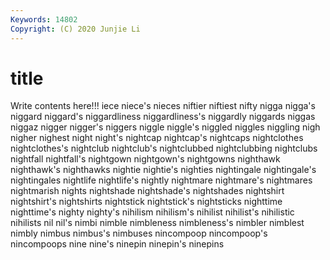 ```yaml
---
Keywords: 14802
Copyright: (C) 2020 Junjie Li
---
```


# title

Write contents here!!!
iece 
niece's 
nieces 
niftier 
niftiest
nifty 
nigga 
nigga's 
niggard 
niggard's 
niggardliness 
niggardliness's 
niggardly 
niggards 
niggas
niggaz 
nigger 
nigger's 
niggers 
niggle 
niggle's 
niggled 
niggles 
niggling 
nigh
nigher 
nighest 
night 
night's 
nightcap 
nightcap's 
nightcaps 
nightclothes 
nightclothes's 
nightclub
nightclub's 
nightclubbed 
nightclubbing 
nightclubs 
nightfall 
nightfall's 
nightgown 
nightgown's 
nightgowns 
nighthawk
nighthawk's 
nighthawks 
nightie 
nightie's 
nighties 
nightingale 
nightingale's 
nightingales 
nightlife 
nightlife's
nightly 
nightmare 
nightmare's 
nightmares 
nightmarish 
nights 
nightshade 
nightshade's 
nightshades 
nightshirt
nightshirt's 
nightshirts 
nightstick 
nightstick's 
nightsticks 
nighttime 
nighttime's 
nighty 
nighty's 
nihilism
nihilism's 
nihilist 
nihilist's 
nihilistic 
nihilists 
nil 
nil's 
nimbi 
nimble 
nimbleness
nimbleness's 
nimbler 
nimblest 
nimbly 
nimbus 
nimbus's 
nimbuses 
nincompoop 
nincompoop's 
nincompoops
nine 
nine's 
ninepin 
ninepin's 
ninepins 
